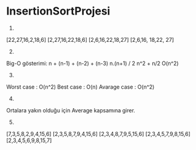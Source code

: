 # InsertionSortProjesi
1)
[22,27,16,2,18,6]
[2,27,16,22,18,6]
[2,6,16,22,18,27]
[2,6,16, 18,22, 27]

2)
Big-O gösterimi: n + (n-1) + (n-2) + (n-3) n.(n+1) / 2 n^2 + n/2
O(n^2)

3)
Worst case :   O(n^2)
Best case :  O(n)
Avarage case :  O(n^2)

4)
Ortalara yakın olduğu için Average kapsamına girer.

5)
[7,3,5,8,2,9,4,15,6] 
[2,3,5,8,7,9,4,15,6] 
[2,3,4,8,7,9,5,15,6] 
[2,3,4,5,7,9,8,15,6] 
[2,3,4,5,6,9,8,15,7] 
